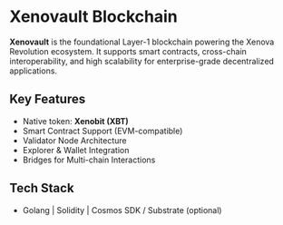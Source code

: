 # Xenovault Blockchain

**Xenovault** is the foundational Layer-1 blockchain powering the Xenova Revolution ecosystem. It supports smart contracts, cross-chain interoperability, and high scalability for enterprise-grade decentralized applications.

## Key Features
- Native token: **Xenobit (XBT)**
- Smart Contract Support (EVM-compatible)
- Validator Node Architecture
- Explorer & Wallet Integration
- Bridges for Multi-chain Interactions

## Tech Stack
- Golang | Solidity | Cosmos SDK / Substrate (optional)
